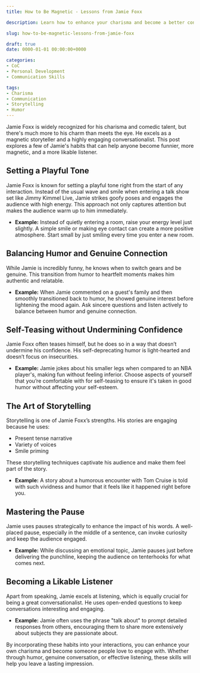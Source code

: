 ```yaml
---
title: How to Be Magnetic - Lessons from Jamie Foxx

description: Learn how to enhance your charisma and become a better conversationalist with insights from Jamie Foxx's communication style.

slug: how-to-be-magnetic-lessons-from-jamie-foxx

draft: true
date: 0000-01-01 00:00:00+0000

categories:
- CoC
- Personal Development
- Communication Skills

tags:
- Charisma
- Communication
- Storytelling
- Humor
---
```


Jamie Foxx is widely recognized for his charisma and comedic talent, but there's much more to his charm than meets the eye. He excels as a magnetic storyteller and a highly engaging conversationalist. This post explores a few of Jamie's habits that can help anyone become funnier, more magnetic, and a more likable listener.

## Setting a Playful Tone

Jamie Foxx is known for setting a playful tone right from the start of any interaction. Instead of the usual wave and smile when entering a talk show set like Jimmy Kimmel Live, Jamie strikes goofy poses and engages the audience with high energy. This approach not only captures attention but makes the audience warm up to him immediately.

- **Example:** Instead of quietly entering a room, raise your energy level just slightly. A simple smile or making eye contact can create a more positive atmosphere. Start small by just smiling every time you enter a new room.

## Balancing Humor and Genuine Connection

While Jamie is incredibly funny, he knows when to switch gears and be genuine. This transition from humor to heartfelt moments makes him authentic and relatable.

- **Example:** When Jamie commented on a guest's family and then smoothly transitioned back to humor, he showed genuine interest before lightening the mood again. Ask sincere questions and listen actively to balance between humor and genuine connection.

## Self-Teasing without Undermining Confidence

Jamie Foxx often teases himself, but he does so in a way that doesn’t undermine his confidence. His self-deprecating humor is light-hearted and doesn’t focus on insecurities.

- **Example:** Jamie jokes about his smaller legs when compared to an NBA player's, making fun without feeling inferior. Choose aspects of yourself that you’re comfortable with for self-teasing to ensure it's taken in good humor without affecting your self-esteem.

## The Art of Storytelling

Storytelling is one of Jamie Foxx’s strengths. His stories are engaging because he uses:

- Present tense narrative
- Variety of voices
- Smile priming

These storytelling techniques captivate his audience and make them feel part of the story.

- **Example:** A story about a humorous encounter with Tom Cruise is told with such vividness and humor that it feels like it happened right before you.

## Mastering the Pause

Jamie uses pauses strategically to enhance the impact of his words. A well-placed pause, especially in the middle of a sentence, can invoke curiosity and keep the audience engaged.

- **Example:** While discussing an emotional topic, Jamie pauses just before delivering the punchline, keeping the audience on tenterhooks for what comes next.

## Becoming a Likable Listener

Apart from speaking, Jamie excels at listening, which is equally crucial for being a great conversationalist. He uses open-ended questions to keep conversations interesting and engaging.

- **Example:** Jamie often uses the phrase "talk about" to prompt detailed responses from others, encouraging them to share more extensively about subjects they are passionate about.

By incorporating these habits into your interactions, you can enhance your own charisma and become someone people love to engage with. Whether through humor, genuine conversation, or effective listening, these skills will help you leave a lasting impression.
